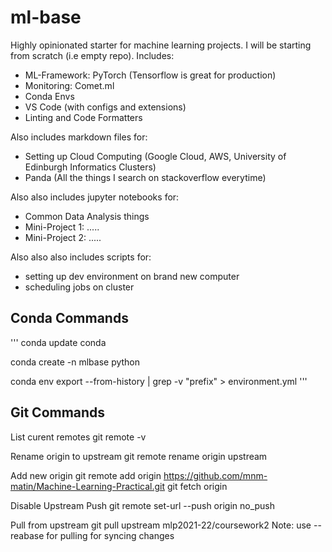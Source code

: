 # ml-base
Highly opinionated starter for machine learning projects. I will be starting from scratch (i.e empty repo).
Includes:
- ML-Framework: PyTorch (Tensorflow is great for production)
- Monitoring: Comet.ml
- Conda Envs
- VS Code (with configs and extensions)
- Linting and Code Formatters

Also includes markdown files for:
- Setting up Cloud Computing (Google Cloud, AWS, University of Edinburgh Informatics Clusters)
- Panda (All the things I search on stackoverflow everytime)

Also also includes jupyter notebooks for:
- Common Data Analysis things
- Mini-Project 1: .....
- Mini-Project 2: .....

Also also also includes scripts for:
- setting up dev environment on brand new computer
- scheduling jobs on cluster


## Conda Commands
'''
conda update conda

conda create -n mlbase python

conda env export --from-history | grep -v "prefix" > environment.yml
'''
## Git Commands

List curent remotes
git remote -v

Rename origin to upstream
git remote rename origin upstream

Add new origin
git remote add origin https://github.com/mnm-matin/Machine-Learning-Practical.git
git fetch origin

Disable Upstream Push
git remote set-url --push origin no_push

Pull from upstream
git pull upstream mlp2021-22/coursework2
Note: use --reabase for pulling for syncing changes
